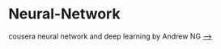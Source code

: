 # Neural-Network

cousera neural network and deep learning by Andrew NG [-->](https://www.coursera.org/learn/neural-networks-deep-learning/home/welcome)
